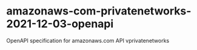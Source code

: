# amazonaws-com-privatenetworks-2021-12-03-openapi
OpenAPI specification for amazonaws.com API vprivatenetworks
